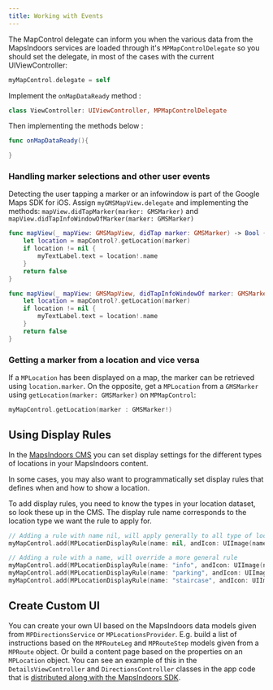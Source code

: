 ```yaml
---
title: Working with Events
---
```


The MapControl delegate can inform you when the various data from the MapsIndoors services are loaded through it's `MPMapControlDelegate` so you should set the delegate, in most of the cases with the current UIViewController:

```swift
myMapControl.delegate = self
```

Implement the `onMapDataReady` method :

```swift
class ViewController: UIViewController, MPMapControlDelegate
```

Then implementing the methods below :

```swift
func onMapDataReady(){

}
```

### Handling marker selections and other user events

Detecting the user tapping a marker or an infowindow is part of the Google Maps SDK for iOS. Assign `myGMSMapView.delegate` and implementing the methods: `mapView.didTapMarker(marker: GMSMarker)` and `mapView.didTapInfoWindowOfMarker(marker: GMSMarker)`

```swift
func mapView(_ mapView: GMSMapView, didTap marker: GMSMarker) -> Bool {
    let location = mapControl?.getLocation(marker)
    if location != nil {
        myTextLabel.text = location!.name
    }
    return false
}

func mapView(_ mapView: GMSMapView, didTapInfoWindowOf marker: GMSMarker) -> Bool {
    let location = mapControl?.getLocation(marker)
    if location != nil {
        myTextLabel.text = location!.name
    }
    return false
}
```

### Getting a marker from a location and vice versa

If a `MPLocation` has been displayed on a map, the marker can be retrieved using `location.marker`. On the opposite, get a `MPLocation` from a `GMSMarker` using `getLocation(marker: GMSMarker)` on `MPMapControl`:

```swift
myMapControl.getLocation(marker : GMSMarker!)
```

## Using Display Rules

In the [MapsIndoors CMS](https://cms.mapsindoors.com/types) you can set display settings for the different types of locations in your MapsIndoors content.

In some cases, you may also want to programmatically set display rules that defines when and how to show a location.

To add display rules, you need to know the types in your location dataset, so look these up in the CMS. The display rule name corresponds to the location type we want the rule to apply for.

```swift
// Adding a rule with name nil, will apply generally to all type of locations
myMapControl.add(MPLocationDisplayRule(name: nil, andIcon: UIImage(named : "info"), andZoomLevelOn: 17))

// Adding a rule with a name, will override a more general rule
myMapControl.add(MPLocationDisplayRule(name: "info", andIcon: UIImage(named : "info"), andZoomLevelOn: 17))
myMapControl.add(MPLocationDisplayRule(name: "parking", andIcon: UIImage(named : "parking"), andZoomLevelOn: 17))
myMapControl.add(MPLocationDisplayRule(name: "staircase", andIcon: UIImage(named : "staircase"), andZoomLevelOn: 18))
```

## Create Custom UI

You can create your own UI based on the MapsIndoors data models given from `MPDirectionsService` or `MPLocationsProvider`. E.g. build a list of instructions based on the `MPRouteLeg` and `MPRouteStep` models given from a `MPRoute` object. Or build a content page based on the properties on an `MPLocation` object. You can see an example of this in the `DetailsViewController` and `DirectionsController` classes in the app code that is [distributed along with the MapsIndoors SDK](https://github.com/MapsIndoors/MapsIndoorsIOS/tree/master/Example).

